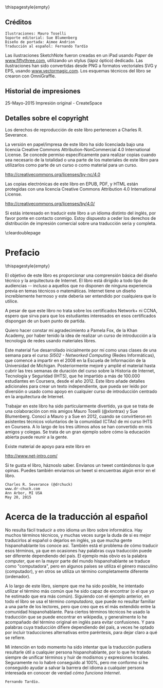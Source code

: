 \thispagestyle{empty}

Créditos
-------

    Ilustraciones: Mauro Toselli
    Soporte editorial: Sue Blumenberg
    Diseño de portada: Aimee Andrion
	Traducción al español: Fernando Tardío

Las ilustraciones SketchNote fueron creadas en un iPad usando
*Paper* de www.fiftythree.com, utilizando un stylus (lápiz óptico) dedicado.
Las ilustraciones han sido convertidas desde PNG a
formatos vectoriales SVG y EPS, usando www.vectormagic.com.
Los esquemas técnicos del libro se crearon con OmniGraffle.

Historial de impresiones
------------------------

25-Mayo-2015 Impresión original - CreateSpace

Detalles sobre el copyright
--------------------------

Los derechos de reproducción de este libro pertenecen a Charles R. Severance.

La versión en papel/impresa de este libro ha sido licenciada bajo una licencia
Creative Commons Attribution-NonCommercial 4.0 International License.
Se concede permiso específicamente para realizar copias cuando sea
necesario de la totalidad o una parte de los materiales de este libro
para utilizarlos como parte de un curso o como material para un curso.

http://creativecommons.org/licenses/by-nc/4.0

Las copias electrónicas de este libro en EPUB, PDF, y HTML
están protegidas con una licencia
Creative Commons Attribution 4.0 International License.

http://creativecommons.org/licenses/by/4.0/

Si estás interesado en traducir este libro a un idioma
distinto del inglés, por favor ponte en contacto conmigo. Estoy dispuesto
a ceder los derechos de distribución de impresión comercial sobre una
traducción seria y completa.

\cleardoublepage

Prefacio
========
\thispagestyle{empty}

El objetivo de este libro es proporcionar una comprensión básica del
diseño técnico y la arquitectura de Internet.
El libro está dirigido a todo tipo de audiencias -- incluso a aquellos que no
disponen de ninguna experiencia previa en temas técnicos o matemáticas.
Internet tiene un diseño increíblemente hermoso y este debería ser entendido
por cualquiera que lo utilice.

A pesar de que este libro no trata sobre los certificados Network+ ni
CCNA, espero que sirva para que los estudiantes interesados en esos
certificados dispongan de un buen punto de partida.

Quiero hacer constar mi agradecimiento a Pamela Fox, de la Khan Academy, por
haber tenido la idea de realizar un curso de introducción a la tecnología de
redes usando materiales libres.

Este material fue desarrollado inicialmente por mí como unas clases de una
semana para el curso *SI502 - Networked Computing* (Redes Informáticas), que
comencé a impartir en el 2008 en la Escuela de Información de la Universidad de
Michigan. Posteriormente mejoré y amplié el material hasta cubrir las tres
semanas de duración del curso sobre la Historia de Internet, Tecnología y
Seguridad (IHTS), que he impartido a más de 100.000 estudiantes en Coursera,
desde el año 2012. Este libro añade detalles adicionales para crear un texto
independiente, que pueda ser leído por diversión o usado como apoyo en
cualquier curso de introducción centrado en la arquitectura de Internet.

Trabajar en este libro ha sido particularmente divertido, ya que se trata de una
colaboración con mis amigos Mauro Toselli (@xlontrax) y Sue Blumenberg. Conocí
a Mauro y a Sue en 2012, cuando se convirtieron en asistentes técnicos
voluntarios de la comunidad (CTAs) de mi curso IHTS en Coursera. A lo largo
de los tres últimos años se han convertido en mis amigos y colegas. Se trata de
un gran ejemplo sobre cómo la educación abierta puede reunir a la gente.

Existe material de apoyo para este libro en

http://www.net-intro.com/

Si te gusta el libro, háznoslo saber. Envíanos un tweet contándonos lo que
opinas. Puedes también enviarnos un tweet si encuentras algún error en el libro.

    Charles R. Severance (@drchuck)
    www.dr-chuck.com
    Ann Arbor, MI USA
    May 20, 2015
	
Acerca de la traducción al español
==================================
No resulta fácil traducir a otro idioma un libro sobre informática. Hay muchos
términos técnicos, y muchas veces surge la duda de si es mejor traducirlos al
español o dejarlos en inglés, ya que mucha gente hispanohablante los conoce así.
También está el problema de cómo traducir esos términos, ya que en ocasiones hay
palabras cuya traducción puede ser diferente dependiendo del país. El ejemplo más
obvio es la palabra *computer*, que en la mayor parte del mundo hispanohablante se
traduce como "computadora", pero en algunos países se utiliza el género masculino
(computador), y en otros se utiliza un término completamente diferente (ordenador).

A lo largo de este libro, siempre que me ha sido posible, he intentado utilizar
el término más común que he sido capaz de encontrar (o el que yo he estimado que
era más común). Siguiendo con el ejemplo anterior, en todo el libro se usa el
término *computadora*, que puede no resultar familiar a una parte de los lectores,
pero que creo que es el más extendido entre la comunidad hispanohablante. Para
ciertos términos técnicos he usado la traducción que se puede encontrar en wikipedia, y
generalmente lo he acompañado del término original en inglés para evitar confusiones.
Y para palabras cuya traducción difiere dependiendo del país, a veces he optado por
incluir traducciones alternativas entre paréntesis, para dejar claro a qué se refiere.

Mi intención en todo momento ha sido intentar que la traducción pudiera resultarle útil
a cualquier persona hispanohablante, por lo que he tratado siempre de unificar términos
y huir de modismos y expresiones locales. Seguramente no lo habré conseguido al 100%,
pero me conformo si he conseguido ayudar a salvar la barrera del idioma a cualquier
persona interesada en conocer de verdad *cómo funciona Internet*.

	Fernando Tardío.
